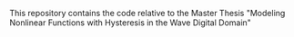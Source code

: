 This repository contains the code relative to the Master Thesis "Modeling Nonlinear Functions with Hysteresis in the Wave Digital Domain"
